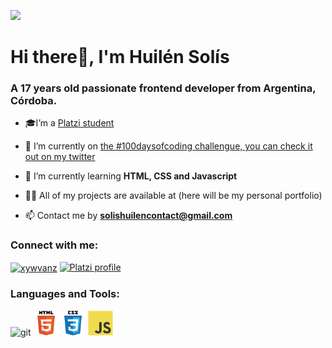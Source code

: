 ![](https://i.pinimg.com/originals/7d/07/a2/7d07a255678962d30d8717dcf5dbd266.gif)
<h1>Hi there👋, I'm Huilén Solís</h1>
<h3>A 17 years old passionate frontend developer from Argentina, Córdoba.</h3>

- 🎓I’m a [Platzi student](https://platzi.com/p/Huilen/)
- 🔭 I’m currently on [the #100daysofcoding challengue, you can check it out on my twitter](https://twitter.com/xywvanz)

- 🌱 I’m currently learning **HTML, CSS and Javascript**

- 👨‍💻 All of my projects are available at (here will be my personal portfolio)

- 📫 Contact me by **solishuilencontact@gmail.com**

<h3 align="left">Connect with me:</h3>
<p align="left">
<a href="https://twitter.com/xywvanz" target="blank"><img align="center" src="https://raw.githubusercontent.com/rahuldkjain/github-profile-readme-generator/master/src/images/icons/Social/twitter.svg" alt="xywvanz" height="30" width="40" /></a> <a href="" target="blank"> <img src="https://static.platzi.com/static/images/footer/logo.png" alt="Platzi profile" height="30"></> </a>
</p>

<h3 align="left">Languages and Tools:</h3>
<p align="left"> <a " target="_blank" rel="noreferrer"> <img src="https://www.vectorlogo.zone/logos/git-scm/git-scm-icon.svg" alt="git" width="40" height="40"/> </a> <a target="_blank" rel="noreferrer"> <img src="https://raw.githubusercontent.com/devicons/devicon/master/icons/html5/html5-original-wordmark.svg" alt="html5" width="40" height="40"/> </a> <a target="_blank" rel="noreferrer"> <img src="https://raw.githubusercontent.com/devicons/devicon/master/icons/css3/css3-original-wordmark.svg" alt="css3" width="40" height="40"/> </a> <a target="_blank" rel="noreferrer"> <img src="https://raw.githubusercontent.com/devicons/devicon/master/icons/javascript/javascript-original.svg" alt="javascript" width="40" height="40"/> </a> </p>
